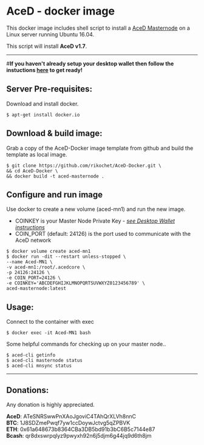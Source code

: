 # AceD - docker image
This docker image includes shell script to install a [AceD Masternode](http://www.acedcoin.com/) on a Linux server running Ubuntu 16.04.  
  
This script will install **AceD v1.7**.
***


#__If you haven't already setup your desktop wallet then follow the instuctions [here](https://github.com/rikochet/AceD-Docker/blob/master/README-Desktop.md) to get ready!__


## Server Pre-requisites:
Download and install docker.

```
$ apt-get install docker.io
```

## Download & build image:
Grab a copy of the AceD-Docker image template from github and build the template as local image.

```
$ git clone https://github.com/rikochet/AceD-Docker.git \
&& cd AceD-Docker \
&& docker build -t aced-masternode .
```

## Configure and run image
Use docker to create a new volume (aced-mn1) and run the new image.

- COINKEY is your Master Node Private Key - *[see Desktop Wallet instructions](https://github.com/rikochet/AceD-Docker/blob/master/README-Desktop.md)*
- COIN_PORT (default: 24126) is the port used to communicate with the AceD network

```
$ docker volume create aced-mn1
$ docker run -dit --restart unless-stopped \
--name Aced-MN1 \
-v aced-mn1:/root/.acedcore \
-p 24126:24126 \
-e COIN_PORT=24126 \
-e COINKEY='ABCDEFGHIJKLMNOPQRTSUVWXYZ0123456789' \
aced-masternode:latest

```


## Usage:
Connect to the container with exec

```
$ docker exec -it Aced-MN1 bash
```

Some helpful commands for checking up on your master node..

```
$ aced-cli getinfo
$ aced-cli masternode status
$ aced-cli mnsync status
```

***

## Donations:  

Any donation is highly appreciated.  

**AceD**: ATeSNRSwwPnXAoJgoviC4TAhQrXLVh8nnC  
**BTC**: 1J8SDZmePwqf7yw1ccDoywJctvg5qZPBVK  
**ETH**: 0x61a648673b8364CBa3DB5bd91b3bC6B5c7144e87  
**Bcash**: qr8dxswrpqlyz9pwyxh92n6j5djm6g44jq9d6th8jm
